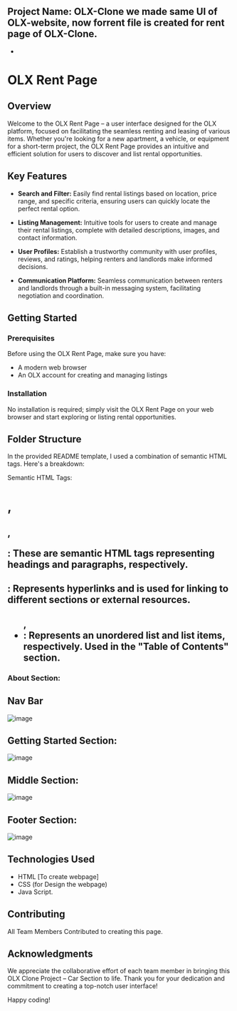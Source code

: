 Project Name: OLX-Clone
we made same UI of OLX-website, now forrent file is created for rent page of OLX-Clone.
-
-
# OLX Rent Page

## Overview

Welcome to the OLX Rent Page – a user interface designed for the OLX platform, focused on facilitating the seamless renting and leasing of various items. Whether you're looking for a new apartment, a vehicle, or equipment for a short-term project, the OLX Rent Page provides an intuitive and efficient solution for users to discover and list rental opportunities.

## Key Features

- **Search and Filter:** Easily find rental listings based on location, price range, and specific criteria, ensuring users can quickly locate the perfect rental option.
  
- **Listing Management:** Intuitive tools for users to create and manage their rental listings, complete with detailed descriptions, images, and contact information.

- **User Profiles:** Establish a trustworthy community with user profiles, reviews, and ratings, helping renters and landlords make informed decisions.

- **Communication Platform:** Seamless communication between renters and landlords through a built-in messaging system, facilitating negotiation and coordination.

## Getting Started

### Prerequisites

Before using the OLX Rent Page, make sure you have:

- A modern web browser
- An OLX account for creating and managing listings

### Installation

No installation is required; simply visit the OLX Rent Page on your web browser and start exploring or listing rental opportunities.


## Folder Structure


In the provided README template, I used a combination of semantic HTML tags. Here's a breakdown:

Semantic HTML Tags:

## <h1>, <h2>, <p>: These are semantic HTML tags representing headings and paragraphs, respectively.
## <a>: Represents hyperlinks and is used for linking to different sections or external resources.
## <ul>, <li>: Represents an unordered list and list items, respectively. Used in the "Table of Contents" section.

### About Section:

## Nav Bar
  ![image](https://github.com/abhikainthla/OLX-Clone/assets/107294300/b6d9875b-d60f-46e1-97b0-27532b51a183)


## Getting Started Section:
  ![image](https://github.com/abhikainthla/OLX-Clone/assets/107294300/794e5d09-f32a-4471-a9eb-b0ad8eecbee8)


## Middle Section:
   ![image](https://github.com/abhikainthla/OLX-Clone/assets/107294300/a8427a24-753d-4e20-a56e-274bba21ed26)


## Footer Section:
   ![image](https://github.com/abhikainthla/OLX-Clone/assets/107294300/979adb7a-0f56-4126-913a-b4ccd1624945)



## Technologies Used

- HTML [To create webpage]
- CSS (for Design the webpage)
- Java Script.

## Contributing

All Team Members Contributed to creating this page.

## Acknowledgments
We appreciate the collaborative effort of each team member in bringing this OLX Clone Project – Car Section to life. Thank you for your dedication and commitment to creating a top-notch user interface!

Happy coding!


